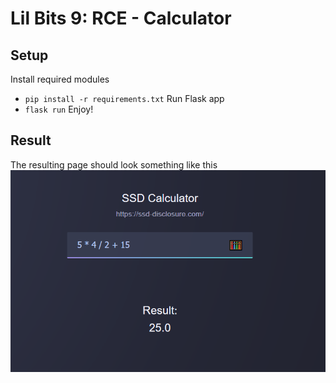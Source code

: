 # Lil Bits 9: RCE - Calculator

## Setup
Install required modules
- `pip install -r requirements.txt`
Run Flask app
- `flask run`
Enjoy!

## Result
The resulting page should look something like this
![application](images/application.png)
